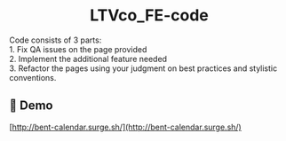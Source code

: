 <h1 align="center" id="title">LTVco_FE-code</h1>

<p id="description">Code consists of 3 parts: <br /> 1. Fix QA issues on the page provided
 <br />2. Implement the additional feature needed <br />3. Refactor the pages using your judgment on best practices and stylistic conventions.</p>

<h2>🚀 Demo</h2>

[http://bent-calendar.surge.sh/](http://bent-calendar.surge.sh/)
